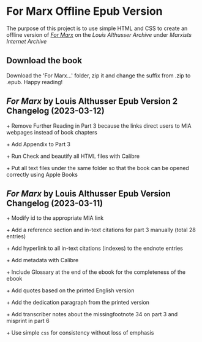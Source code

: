 # For Marx Offline Epub Version

The purpose of this project is to use simple HTML and CSS to create an offline version of [*For Marx*](https://www.marxists.org/reference/archive/althusser/1965/index.htm) on the *Louis Althusser Archive* under *Marxists Internet Archive*

## Download the book

Download the 'For Marx...' folder, zip it and change the suffix from .zip to .epub. Happy reading!

## *For Marx* by Louis Althusser Epub Version 2 Changelog (2023-03-12)

\+ Remove Further Reading in Part 3 because the links direct users to MIA webpages instead of book chapters

\+ Add Appendix to Part 3

\+ Run Check and beautify all HTML files with Calibre

\+ Put all text files under the same folder so that the book can be opened correctly using Apple Books

## *For Marx* by Louis Althusser Epub Version Changelog (2023-03-11)

\+ Modify id to the appropriate MIA link

\+ Add a reference section and in-text citations for part 3 manually (total 28 entries)

\+ Add hyperlink to all in-text citations (indexes) to the endnote entries

\+ Add metadata with Calibre 

\+ Include Glossary at the end of the ebook for the completeness of the ebook

\+ Add quotes based on the printed English version 

\+ Add the dedication paragraph from the printed version  

\+ Add transcriber notes about the missingfootnote 34 on part 3 and misprint in part 6

\+ Use simple `css` for consistency without loss of emphasis
